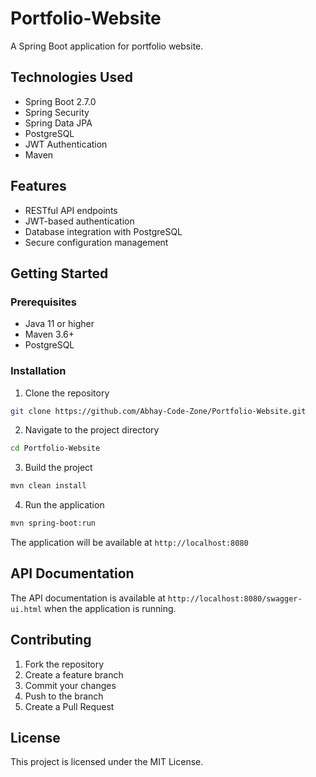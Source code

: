 # Portfolio-Website

A Spring Boot application for portfolio website.

## Technologies Used

- Spring Boot 2.7.0
- Spring Security
- Spring Data JPA
- PostgreSQL
- JWT Authentication
- Maven

## Features

- RESTful API endpoints
- JWT-based authentication
- Database integration with PostgreSQL
- Secure configuration management

## Getting Started

### Prerequisites

- Java 11 or higher
- Maven 3.6+
- PostgreSQL

### Installation

1. Clone the repository
```bash
git clone https://github.com/Abhay-Code-Zone/Portfolio-Website.git
```

2. Navigate to the project directory
```bash
cd Portfolio-Website
```

3. Build the project
```bash
mvn clean install
```

4. Run the application
```bash
mvn spring-boot:run
```

The application will be available at `http://localhost:8080`

## API Documentation

The API documentation is available at `http://localhost:8080/swagger-ui.html` when the application is running.

## Contributing

1. Fork the repository
2. Create a feature branch
3. Commit your changes
4. Push to the branch
5. Create a Pull Request

## License

This project is licensed under the MIT License.
<!-- Update 1 -->

<!-- Update 2 -->

<!-- Update 3 -->

<!-- Update 4 -->

<!-- Update 6 -->

<!-- Update 7 -->

<!-- Update 9 -->

<!-- Update 11 -->

<!-- Update 13 -->

<!-- Update 14 -->

<!-- Update 17 -->

<!-- Update 18 -->

<!-- Update 19 -->

<!-- Update 21 -->

<!-- Update 22 -->

<!-- Update 23 -->

<!-- Update 26 -->

<!-- Update 27 -->

<!-- Update 28 -->

<!-- Update 29 -->

<!-- Update 31 -->

<!-- Update 33 -->

<!-- Update 34 -->

<!-- Update 37 -->

<!-- Update 38 -->

<!-- Update 39 -->

<!-- Update 41 -->

<!-- Update 42 -->

<!-- Update 43 -->

<!-- Update 44 -->

<!-- Update 46 -->

<!-- Update 47 -->

<!-- Update 49 -->

<!-- Update 51 -->

<!-- Update 52 -->

<!-- Update 53 -->

<!-- Update 54 -->

<!-- Update 57 -->

<!-- Update 58 -->

<!-- Update 59 -->

<!-- Update 61 -->

<!-- Update 62 -->

<!-- Update 63 -->

<!-- Update 66 -->

<!-- Update 67 -->

<!-- Update 68 -->

<!-- Update 69 -->

<!-- Update 71 -->

<!-- Update 73 -->

<!-- Update 74 -->

<!-- Update 76 -->

<!-- Update 77 -->

<!-- Update 78 -->

<!-- Update 79 -->

<!-- Update 81 -->

<!-- Update 82 -->

<!-- Update 83 -->

<!-- Update 86 -->

<!-- Update 87 -->

<!-- Update 89 -->

<!-- Update 91 -->

<!-- Update 92 -->

<!-- Update 93 -->

<!-- Update 94 -->

<!-- Update 97 -->

<!-- Update 98 -->

<!-- Update 99 -->

<!-- Update 101 -->

<!-- Update 102 -->

<!-- Update 103 -->

<!-- Update 106 -->

<!-- Update 107 -->

<!-- Update 109 -->

<!-- Update 111 -->

<!-- Update 113 -->

<!-- Update 114 -->

<!-- Update 116 -->

<!-- Update 117 -->

<!-- Update 118 -->

<!-- Update 119 -->

<!-- Update 121 -->

<!-- Update 122 -->

<!-- Update 123 -->

<!-- Update 124 -->

<!-- Update 126 -->

<!-- Update 127 -->

<!-- Update 129 -->

<!-- Update 131 -->

<!-- Update 133 -->

<!-- Update 134 -->

<!-- Update 137 -->

<!-- Update 138 -->

<!-- Update 139 -->

<!-- Update 141 -->

<!-- Update 142 -->

<!-- Update 143 -->

<!-- Update 146 -->

<!-- Update 147 -->

<!-- Update 148 -->

<!-- Update 149 -->

<!-- Update 151 -->

<!-- Update 153 -->

<!-- Update 154 -->

<!-- Update 157 -->

<!-- Update 158 -->

<!-- Update 159 -->

<!-- Update 161 -->

<!-- Update 162 -->

<!-- Update 163 -->
